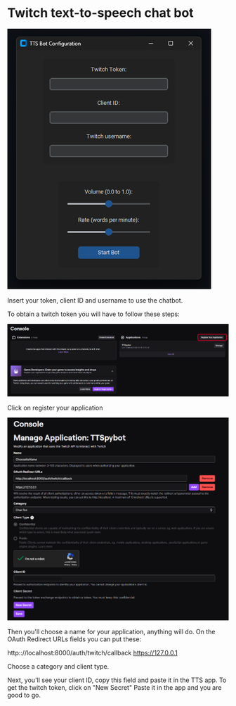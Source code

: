 <h1> Twitch text-to-speech chat bot</h1>

<img alt="app screen" src="https://github.com/lolibflat/Twitch-TTS-Bot/blob/main/tts%20bot.png">

Insert your token, client ID and username to use the chatbot.

To obtain a twitch token you will have to follow these steps:

<img src="https://github.com/lolibflat/Twitch-TTS-Bot/blob/main/step%201.png">

Click on register your application

<img src="https://github.com/lolibflat/Twitch-TTS-Bot/blob/main/step%202.png">

Then you'll choose a name for your application, anything will do.
On the OAuth Redirect URLs fields you can put these:

http:://localhost:8000/auth/twitch/callback
https://127.0.0.1

Choose a category and client type.

Next, you'll see your client ID, copy this field and paste it in the TTS app.
To get the twitch token, click on "New Secret"
Paste it in the app and you are good to go.